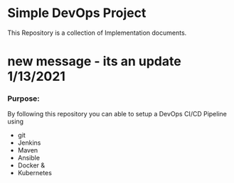 # Simple DevOps Project

This Repository is a collection of Implementation documents. 
# new message - its an update 1/13/2021
### Purpose:
By following this repository you can able to setup a DevOps CI/CD Pipeline using
- git
- Jenkins
- Maven
- Ansible
- Docker &
- Kubernetes

